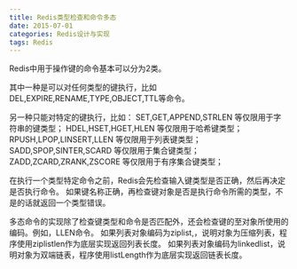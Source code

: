 ```yaml
---
title: Redis类型检查和命令多态
date: 2015-07-01
categories: Redis设计与实现
tags: Redis
---
```


Redis中用于操作键的命令基本可以分为2类。

其中一种是可以对任何类型的键执行，比如DEL,EXPIRE,RENAME,TYPE,OBJECT,TTL等命令。

另一种只能对特定的键执行，比如：
SET,GET,APPEND,STRLEN 等仅限用于字符串的键类型；
HDEL,HSET,HGET,HLEN 等仅限用于哈希键类型；
RPUSH,LPOP,LINSERT,LLEN 等仅限用于列表键类型；
SADD,SPOP,SINTER,SCARD 等仅限用于集合键类型；
ZADD,ZCARD,ZRANK,ZSCORE 等仅限用于有序集合键类型；

在执行一个类型特定命令之前，Redis会先检查输入键类型是否正确，然后再决定是否执行命令。
如果键名称正确，再检查键对象是否是执行命令所需的类型，不是的话就返回一个类型错误。

多态命令的实现除了检查键类型和命令是否匹配外，还会检查键的至对象所使用的编码。例如，LLEN命令。
如果列表对象编码为ziplist,，说明对象为压缩列表，程序使用ziplistlen作为底层实现返回列表长度。
如果列表对象编码为linkedlist，说明对象为双端链表，程序使用listLength作为底层实现返回链表长度。
